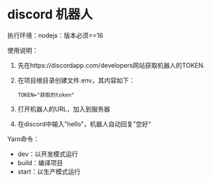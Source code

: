 # discord 机器人

执行环境：nodejs：版本必须>=16

使用说明：

1. 先在https://discordapp.com/developers网站获取机器人的TOKEN.

2. 在项目根目录创建文件.env，其内容如下：

   ```
   TOKEN="获取的token"
   ```

3. 打开机器人的URL，加入到服务器

4. 在discord中输入"hello"，机器人自动回复”您好“



Yarn命令：

- dev：以开发模式运行
- build：编译项目
- start：以生产模式运行

